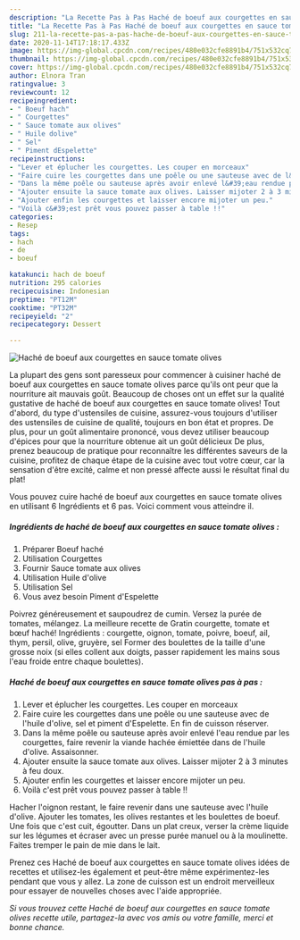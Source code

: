 ```yaml
---
description: "La Recette Pas à Pas Haché de boeuf aux courgettes en sauce tomate olives"
title: "La Recette Pas à Pas Haché de boeuf aux courgettes en sauce tomate olives"
slug: 211-la-recette-pas-a-pas-hache-de-boeuf-aux-courgettes-en-sauce-tomate-olives
date: 2020-11-14T17:18:17.433Z
image: https://img-global.cpcdn.com/recipes/480e032cfe8891b4/751x532cq70/hache-de-boeuf-aux-courgettes-en-sauce-tomate-olives-photo-principale-de-la-recette.jpg
thumbnail: https://img-global.cpcdn.com/recipes/480e032cfe8891b4/751x532cq70/hache-de-boeuf-aux-courgettes-en-sauce-tomate-olives-photo-principale-de-la-recette.jpg
cover: https://img-global.cpcdn.com/recipes/480e032cfe8891b4/751x532cq70/hache-de-boeuf-aux-courgettes-en-sauce-tomate-olives-photo-principale-de-la-recette.jpg
author: Elnora Tran
ratingvalue: 3
reviewcount: 12
recipeingredient:
- " Boeuf hach"
- " Courgettes"
- " Sauce tomate aux olives"
- " Huile dolive"
- " Sel"
- " Piment dEspelette"
recipeinstructions:
- "Lever et éplucher les courgettes. Les couper en morceaux"
- "Faire cuire les courgettes dans une poêle ou une sauteuse avec de l&#39;huile d&#39;olive, sel et piment d&#39;Espelette. En fin de cuisson réserver."
- "Dans la même poêle ou sauteuse après avoir enlevé l&#39;eau rendue par les courgettes, faire revenir la viande hachée émiettée dans de l&#39;huile d&#39;olive. Assaisonner."
- "Ajouter ensuite la sauce tomate aux olives. Laisser mijoter 2 à 3 minutes à feu doux."
- "Ajouter enfin les courgettes et laisser encore mijoter un peu."
- "Voilà c&#39;est prêt vous pouvez passer à table !!"
categories:
- Resep
tags:
- hach
- de
- boeuf

katakunci: hach de boeuf 
nutrition: 295 calories
recipecuisine: Indonesian
preptime: "PT12M"
cooktime: "PT32M"
recipeyield: "2"
recipecategory: Dessert

---
```



![Haché de boeuf aux courgettes en sauce tomate olives](https://img-global.cpcdn.com/recipes/480e032cfe8891b4/751x532cq70/hache-de-boeuf-aux-courgettes-en-sauce-tomate-olives-photo-principale-de-la-recette.jpg)

La plupart des gens sont paresseux pour commencer à cuisiner haché de boeuf aux courgettes en sauce tomate olives parce qu'ils ont peur que la nourriture ait mauvais goût. Beaucoup de choses ont un effet sur la qualité gustative de haché de boeuf aux courgettes en sauce tomate olives! Tout d'abord, du type d'ustensiles de cuisine, assurez-vous toujours d'utiliser des ustensiles de cuisine de qualité, toujours en bon état et propres. De plus, pour un goût alimentaire prononcé, vous devez utiliser beaucoup d'épices pour que la nourriture obtenue ait un goût délicieux De plus, prenez beaucoup de pratique pour reconnaître les différentes saveurs de la cuisine, profitez de chaque étape de la cuisine avec tout votre cœur, car la sensation d'être excité, calme et non pressé affecte aussi le résultat final du plat!

<!--inarticleads1-->

Vous pouvez cuire haché de boeuf aux courgettes en sauce tomate olives en utilisant 6 Ingrédients et 6 pas. Voici comment vous atteindre il.

##### Ingrédients de haché de boeuf aux courgettes en sauce tomate olives :

1. Préparer  Boeuf haché
1. Utilisation  Courgettes
1. Fournir  Sauce tomate aux olives
1. Utilisation  Huile d&#39;olive
1. Utilisation  Sel
1. Vous avez besoin  Piment d&#39;Espelette


Poivrez généreusement et saupoudrez de cumin. Versez la purée de tomates, mélangez. La meilleure recette de Gratin courgette, tomate et bœuf haché! Ingrédients : courgette, oignon, tomate, poivre, boeuf, ail, thym, persil, olive, gruyère, sel Former des boulettes de la taille d&#39;une grosse noix (si elles collent aux doigts, passer rapidement les mains sous l&#39;eau froide entre chaque boulettes). 

<!--inarticleads2-->

##### Haché de boeuf aux courgettes en sauce tomate olives pas à pas :

1. Lever et éplucher les courgettes. Les couper en morceaux
1. Faire cuire les courgettes dans une poêle ou une sauteuse avec de l&#39;huile d&#39;olive, sel et piment d&#39;Espelette. En fin de cuisson réserver.
1. Dans la même poêle ou sauteuse après avoir enlevé l&#39;eau rendue par les courgettes, faire revenir la viande hachée émiettée dans de l&#39;huile d&#39;olive. Assaisonner.
1. Ajouter ensuite la sauce tomate aux olives. Laisser mijoter 2 à 3 minutes à feu doux.
1. Ajouter enfin les courgettes et laisser encore mijoter un peu.
1. Voilà c&#39;est prêt vous pouvez passer à table !!


Hacher l&#39;oignon restant, le faire revenir dans une sauteuse avec l&#39;huile d&#39;olive. Ajouter les tomates, les olives restantes et les boulettes de boeuf. Une fois que c&#39;est cuit, égoutter. Dans un plat creux, verser la crème liquide sur les légumes et écraser avec un presse purée manuel ou à la moulinette. Faites tremper le pain de mie dans le lait. 

<!--inarticleads1-->

<p>
Prenez ces Haché de boeuf aux courgettes en sauce tomate olives idées de recettes et utilisez-les également et peut-être même expérimentez-les pendant que vous y allez. La zone de cuisson est un endroit merveilleux pour essayer de nouvelles choses avec l'aide appropriée.
</p>

<p>
<i>Si vous trouvez cette Haché de boeuf aux courgettes en sauce tomate olives recette utile, partagez-la avec vos amis ou votre famille, merci et bonne chance.</i>
</p>
